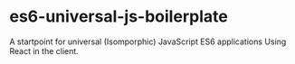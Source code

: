 # es6-universal-js-boilerplate 
A startpoint for universal (Isomporphic) JavaScript ES6 applications Using React in the client.
